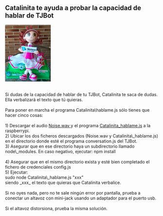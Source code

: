 ## Catalinita te ayuda a probar la capacidad de hablar de TJBot

<img id="img1" src="Catalinita/Catalinita.png" width="150" height="186"> <br> <br>


<div id="texto1">Si dudas de la capacidad de hablar de tu TJBot, Catalinita te saca de dudas. Ella verbalizará el texto que tú quieras.</div>
<br>
<div id="texto2">Para poner en marcha el programa Catalinita\hablame.js sólo tienes que hacer cinco cosas:</div>
<br>  
<div id="texto3">1) Descargar el audio <a href="https://github.com/watsonvaclase/Propuestas/blob/master/Catalinita/Noise.wav"> Noise.wav </a>y el programa <a href="https://github.com/watsonvaclase/Propuestas/blob/master/Catalinita/Catalinita_hablame.js"> Catalinita_hablame.js</a> a la raspberrypi.</div>
 
<div id="texto4">2) Ubicar los dos ficheros descargados (Noise.wav y Catalinita\_hablame.js) en el directorio donde esté el programa conversation.js del TJBot.</div>

<div id="texto5">3) Asegurar que en ese directorio haya un subdirectorio llamado node\_modules. En caso negativo, ejecutar: 
npm install</div><br>

<div id="texto6">4) Asegurar que en el mismo directorio exista y esté bien completado el fichero de credenciales config.js </div>

<div id="texto7">5) Ejecutar:</div>
<div id="texto10">sudo node Catalinita\_hablame.js "xxx"</div>
<div id="texto11">siendo _xxx_ el texto que quieras que Catalinita verbalice. </div><br>

<div id="texto8">Si no oyes nada, pero no te sale ningún error por pantalla, prueba a conectar un altavoz con mini-jack usando un adaptador para el puerto usb.</div> <br>

<div id="texto9">Si el altavoz distorsiona, prueba la misma solución.</div><br>

